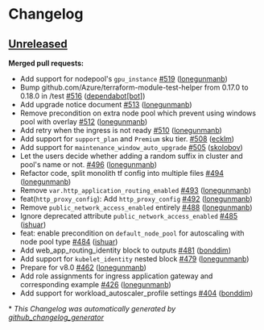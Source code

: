 # Changelog

## [Unreleased](https://github.com/Azure/terraform-azurerm-aks/tree/HEAD)

**Merged pull requests:**

- Add support for nodepool's `gpu_instance` [\#519](https://github.com/Azure/terraform-azurerm-aks/pull/519) ([lonegunmanb](https://github.com/lonegunmanb))
- Bump github.com/Azure/terraform-module-test-helper from 0.17.0 to 0.18.0 in /test [\#516](https://github.com/Azure/terraform-azurerm-aks/pull/516) ([dependabot[bot]](https://github.com/apps/dependabot))
- Add upgrade notice document [\#513](https://github.com/Azure/terraform-azurerm-aks/pull/513) ([lonegunmanb](https://github.com/lonegunmanb))
- Remove precondition on extra node pool which prevent using windows pool with overlay [\#512](https://github.com/Azure/terraform-azurerm-aks/pull/512) ([lonegunmanb](https://github.com/lonegunmanb))
- Add retry when the ingress is not ready [\#510](https://github.com/Azure/terraform-azurerm-aks/pull/510) ([lonegunmanb](https://github.com/lonegunmanb))
- Add support for `support_plan` and `Premium` sku tier. [\#508](https://github.com/Azure/terraform-azurerm-aks/pull/508) ([ecklm](https://github.com/ecklm))
- Add support for `maintenance_window_auto_upgrade` [\#505](https://github.com/Azure/terraform-azurerm-aks/pull/505) ([skolobov](https://github.com/skolobov))
- Let the users decide whether adding a random suffix in cluster and pool's name or not. [\#496](https://github.com/Azure/terraform-azurerm-aks/pull/496) ([lonegunmanb](https://github.com/lonegunmanb))
- Refactor code, split monolith tf config into multiple files [\#494](https://github.com/Azure/terraform-azurerm-aks/pull/494) ([lonegunmanb](https://github.com/lonegunmanb))
- Remove `var.http_application_routing_enabled` [\#493](https://github.com/Azure/terraform-azurerm-aks/pull/493) ([lonegunmanb](https://github.com/lonegunmanb))
- feat\(`http_proxy_config`\): Add `http_proxy_config` [\#492](https://github.com/Azure/terraform-azurerm-aks/pull/492) ([lonegunmanb](https://github.com/lonegunmanb))
- Remove `public_network_access_enabled` entirely [\#488](https://github.com/Azure/terraform-azurerm-aks/pull/488) ([lonegunmanb](https://github.com/lonegunmanb))
- Ignore deprecated attribute `public_network_access_enabled` [\#485](https://github.com/Azure/terraform-azurerm-aks/pull/485) ([ishuar](https://github.com/ishuar))
- feat: enable precondition on `default_node_pool` for autoscaling with node pool type [\#484](https://github.com/Azure/terraform-azurerm-aks/pull/484) ([ishuar](https://github.com/ishuar))
- Add web\_app\_routing\_identity block to outputs [\#481](https://github.com/Azure/terraform-azurerm-aks/pull/481) ([bonddim](https://github.com/bonddim))
- Add support for `kubelet_identity` nested block [\#479](https://github.com/Azure/terraform-azurerm-aks/pull/479) ([lonegunmanb](https://github.com/lonegunmanb))
- Prepare for v8.0 [\#462](https://github.com/Azure/terraform-azurerm-aks/pull/462) ([lonegunmanb](https://github.com/lonegunmanb))
- Add role assignments for ingress application gateway and corresponding example [\#426](https://github.com/Azure/terraform-azurerm-aks/pull/426) ([lonegunmanb](https://github.com/lonegunmanb))
- Add support for workload\_autoscaler\_profile settings [\#404](https://github.com/Azure/terraform-azurerm-aks/pull/404) ([bonddim](https://github.com/bonddim))



\* *This Changelog was automatically generated by [github_changelog_generator](https://github.com/github-changelog-generator/github-changelog-generator)*
